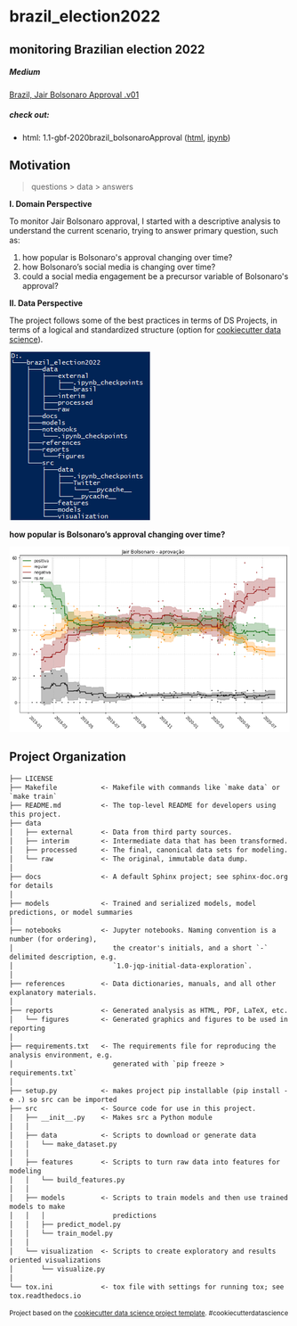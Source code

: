 # brazil_election2022

## monitoring Brazilian election 2022

##### Medium

[Brazil, Jair Bolsonaro Approval .v01](https://medium.com/@gbferrada/brazil-jair-bolsonaro-approval-v01-510ad3eab8d8)

##### check out:

- html: 1.1-gbf-2020brazil_bolsonaroApproval ([html](https://github.com/gabrielbfs/brazil_election2020/blob/master/notebooks/1.1-gbf-2020brazil_bolsonaroApproval.html), [ipynb](https://github.com/gabrielbfs/brazil_election2020/blob/master/notebooks/1.1-gbf-2020brazil_bolsonaroApproval.ipynb))



## Motivation

> questions > data > answers

**I. Domain Perspective**

To monitor Jair Bolsonaro approval, I started with a descriptive analysis to understand the current scenario, trying to answer primary question, such as:

1. how popular is Bolsonaro's approval changing over time?
2. how Bolsonaro’s social media is changing over time?
3. could a social media engagement be a precursor variable of Bolsonaro's approval?

**II. Data Perspective**

The project follows some of the best practices in terms of DS Projects, in terms of a logical and standardized structure (option for [cookiecutter data science](http://drivendata.github.io/cookiecutter-data-science/)).

![](reports\figures\project_structure.PNG)



**how popular is Bolsonaro’s approval changing over time?**

![JairBolsonaro_approval](/reports/figures/JairBolsonaro_approval.png)



Project Organization
------------

    ├── LICENSE
    ├── Makefile           <- Makefile with commands like `make data` or `make train`
    ├── README.md          <- The top-level README for developers using this project.
    ├── data
    │   ├── external       <- Data from third party sources.
    │   ├── interim        <- Intermediate data that has been transformed.
    │   ├── processed      <- The final, canonical data sets for modeling.
    │   └── raw            <- The original, immutable data dump.
    │
    ├── docs               <- A default Sphinx project; see sphinx-doc.org for details
    │
    ├── models             <- Trained and serialized models, model predictions, or model summaries
    │
    ├── notebooks          <- Jupyter notebooks. Naming convention is a number (for ordering),
    │                         the creator's initials, and a short `-` delimited description, e.g.
    │                         `1.0-jqp-initial-data-exploration`.
    │
    ├── references         <- Data dictionaries, manuals, and all other explanatory materials.
    │
    ├── reports            <- Generated analysis as HTML, PDF, LaTeX, etc.
    │   └── figures        <- Generated graphics and figures to be used in reporting
    │
    ├── requirements.txt   <- The requirements file for reproducing the analysis environment, e.g.
    │                         generated with `pip freeze > requirements.txt`
    │
    ├── setup.py           <- makes project pip installable (pip install -e .) so src can be imported
    ├── src                <- Source code for use in this project.
    │   ├── __init__.py    <- Makes src a Python module
    │   │
    │   ├── data           <- Scripts to download or generate data
    │   │   └── make_dataset.py
    │   │
    │   ├── features       <- Scripts to turn raw data into features for modeling
    │   │   └── build_features.py
    │   │
    │   ├── models         <- Scripts to train models and then use trained models to make
    │   │   │                 predictions
    │   │   ├── predict_model.py
    │   │   └── train_model.py
    │   │
    │   └── visualization  <- Scripts to create exploratory and results oriented visualizations
    │       └── visualize.py
    │
    └── tox.ini            <- tox file with settings for running tox; see tox.readthedocs.io





<p><small>Project based on the <a target="_blank" href="https://drivendata.github.io/cookiecutter-data-science/">cookiecutter data science project template</a>. #cookiecutterdatascience</small></p>